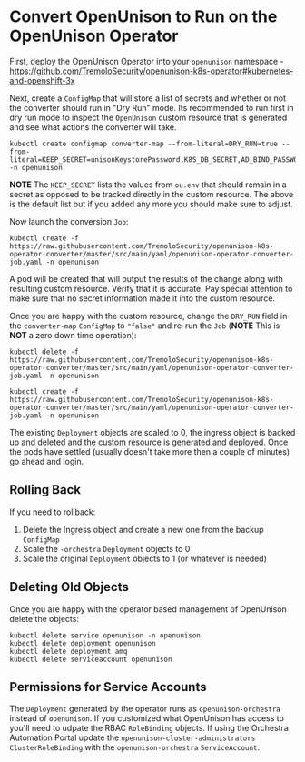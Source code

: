 # Convert OpenUnison to Run on the OpenUnison Operator

First, deploy the OpenUnison Operator into your `openunison` namespace - https://github.com/TremoloSecurity/openunison-k8s-operator#kubernetes-and-openshift-3x

Next, create a `ConfigMap` that will store a list of secrets and whether or not the converter should run in "Dry Run" mode.  Its recommended to run first in dry run mode to inspect the `OpenUnison` custom resource that is generated and see what actions the converter will take.

```
kubectl create configmap converter-map --from-literal=DRY_RUN=true --from-literal=KEEP_SECRET=unisonKeystorePassword,K8S_DB_SECRET,AD_BIND_PASSWORD,SMTP_PASSWORD,REG_CRED_PASSWORD,OU_JDBC_PASSWORD -n openunison
```

**NOTE** The `KEEP_SECRET` lists the values from `ou.env` that should remain in a secret as opposed to be tracked directly in the custom resource.  The above is the default list but if you added any more you should make sure to adjust.

Now launch the conversion `Job`:

```
kubectl create -f https://raw.githubusercontent.com/TremoloSecurity/openunison-k8s-operator-converter/master/src/main/yaml/openunison-operator-converter-job.yaml -n openunison
```

A pod will be created that will output the results of the change along with resulting custom resource.  Verify that it is accurate.  Pay special attention to make sure that no secret information made it into the custom resource.

Once you are happy with the custom resource, change the `DRY_RUN` field in the `converter-map` `ConfigMap` to `"false"` and re-run the `Job` (**NOTE** This is **NOT** a zero down time operation):

```
kubectl delete -f https://raw.githubusercontent.com/TremoloSecurity/openunison-k8s-operator-converter/master/src/main/yaml/openunison-operator-converter-job.yaml -n openunison
```
```
kubectl create -f https://raw.githubusercontent.com/TremoloSecurity/openunison-k8s-operator-converter/master/src/main/yaml/openunison-operator-converter-job.yaml -n openunison
```

The existing `Deployment` objects are scaled to 0, the ingress object is backed up and deleted and the custom resource is generated and deployed.  Once the pods have settled (usually doesn't take more then a couple of minutes) go ahead and login.

## Rolling Back

If you need to rollback:

1. Delete the Ingress object and create a new one from the backup `ConfigMap`
2. Scale the `-orchestra` `Deployment` objects to 0
3. Scale the original `Deployment` objects to 1 (or whatever is needed)

## Deleting Old Objects

Once you are happy with the operator based management of OpenUnison delete the objects:

```
kubectl delete service openunison -n openunison
kubectl delete deployment openunison
kubectl delete deployment amq
kubectl delete serviceaccount openunison
```

## Permissions for Service Accounts

The `Deployment` generated by the operator runs as `openunison-orchestra` instead of `openunison`.  If you customized what OpenUnison has access to you'll need to udpate the RBAC `RoleBinding` objects.  If using the Orchestra Automation Portal update the `openunison-cluster-administrators` `ClusterRoleBinding` with the `openunison-orchestra` `ServiceAccount`.
